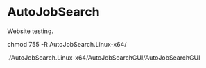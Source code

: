# AutoJobSearch

Website testing.

chmod 755 -R AutoJobSearch.Linux-x64/

./AutoJobSearch.Linux-x64/AutoJobSearchGUI/AutoJobSearchGUI
